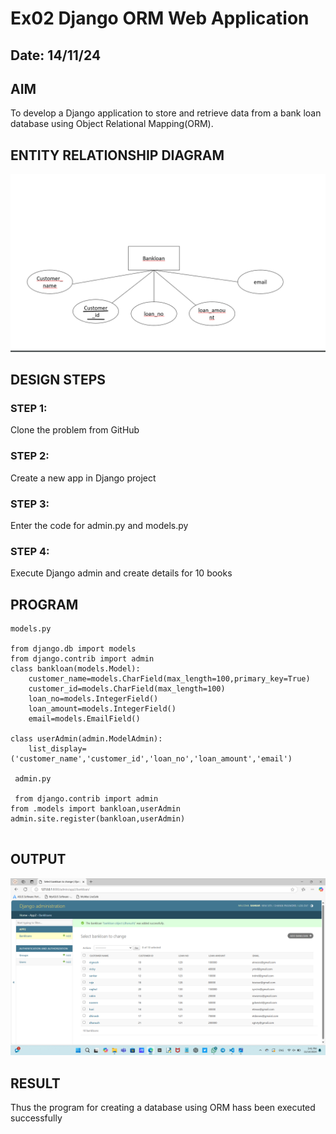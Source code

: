 # Ex02 Django ORM Web Application
## Date: 14/11/24

## AIM
To develop a Django application to store and retrieve data from a bank loan database using Object Relational Mapping(ORM).

## ENTITY RELATIONSHIP DIAGRAM
![alt text](<Screenshot 2024-11-14 161421.PNG>)

## DESIGN STEPS

### STEP 1:
Clone the problem from GitHub

### STEP 2:
Create a new app in Django project

### STEP 3:
Enter the code for admin.py and models.py

### STEP 4:
Execute Django admin and create details for 10 books

## PROGRAM
```
models.py

from django.db import models
from django.contrib import admin
class bankloan(models.Model):
    customer_name=models.CharField(max_length=100,primary_key=True)
    customer_id=models.CharField(max_length=100)
    loan_no=models.IntegerField()
    loan_amount=models.IntegerField()
    email=models.EmailField()

class userAdmin(admin.ModelAdmin):
    list_display=('customer_name','customer_id','loan_no','loan_amount','email')

 admin.py

 from django.contrib import admin
from .models import bankloan,userAdmin
admin.site.register(bankloan,userAdmin)


```
## OUTPUT
![alt text](<Screenshot 2024-11-14 154111.png>)




## RESULT
Thus the program for creating a database using ORM hass been executed successfully
